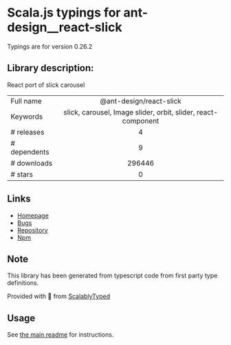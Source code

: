 
# Scala.js typings for ant-design__react-slick

Typings are for version 0.26.2

## Library description:
React port of slick carousel

|                    |                 |
| ------------------ | :-------------: |
| Full name          | @ant-design/react-slick |
| Keywords           | slick, carousel, Image slider, orbit, slider, react-component |
| # releases         | 4 |
| # dependents       | 9 |
| # downloads        | 296446 |
| # stars            | 0 |

## Links
- [Homepage](https://github.com/ant-design/react-slick)
- [Bugs](https://github.com/ant-design/react-slick/issues)
- [Repository](https://github.com/ant-design/react-slick)
- [Npm](https://www.npmjs.com/package/%40ant-design%2Freact-slick)
    


## Note
This library has been generated from typescript code from first party type definitions.

Provided with :purple_heart: from [ScalablyTyped](https://github.com/oyvindberg/ScalablyTyped)

## Usage
See [the main readme](../../readme.md) for instructions.


